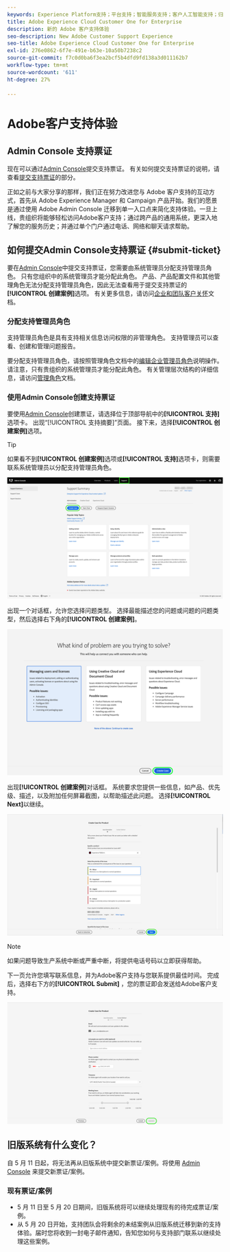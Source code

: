 ```yaml
---
keywords: Experience Platform支持；平台支持；智能服务支持；客户人工智能支持；归因人工智能支持；rtcdp支持；提交支持票证；客户支持
title: Adobe Experience Cloud Customer One for Enterprise
description: 新的 Adobe 客户支持体验
seo-description: New Adobe Customer Support Experience
seo-title: Adobe Experience Cloud Customer One for Enterprise
exl-id: 276e0862-6f7e-491e-b63e-10a50b7238c2
source-git-commit: f7c0d0ba6f3ea2bcf5b4dfd9fd138a3d011162b7
workflow-type: tm+mt
source-wordcount: '611'
ht-degree: 27%

---
```


# Adobe客户支持体验

## Admin Console 支持票证

现在可以通过[Admin Console](https://adminconsole.adobe.com/)提交支持票证。 有关如何提交支持票证的说明，请查看[提交支持票证](#submit-ticket)的部分。

正如之前与大家分享的那样，我们正在努力改进您与 Adobe 客户支持的互动方式，首先从 Adobe Experience Manager 和 Campaign 产品开始。我们的愿景是通过使用 Adobe Admin Console 迁移到单一入口点来简化支持体验。一旦上线，贵组织将能够轻松访问Adobe客户支持；通过跨产品的通用系统，更深入地了解您的服务历史；并通过单个门户通过电话、网络和聊天请求帮助。

## 如何提交Admin Console支持票证 {#submit-ticket}

要在[Admin Console](https://adminconsole.adobe.com/)中提交支持票证，您需要由系统管理员分配支持管理员角色。 只有您组织中的系统管理员才能分配此角色。 产品、产品配置文件和其他管理角色无法分配支持管理员角色，因此无法查看用于提交支持票证的&#x200B;**[!UICONTROL 创建案例]**&#x200B;选项。 有关更多信息，请访问[企业和团队客户关怀](https://helpx.adobe.com/cn/enterprise/using/support-and-expert-services.html)文档。

### 分配支持管理员角色

支持管理员角色是具有支持相关信息访问权限的非管理角色。 支持管理员可以查看、创建和管理问题报告。

要分配支持管理员角色，请按照管理角色文档中的[编辑企业管理员角色](https://helpx.adobe.com/enterprise/using/admin-roles.html#add-admin-teams)说明操作。 请注意，只有贵组织的系统管理员才能分配此角色。 有关管理层次结构的详细信息，请访问[管理角色](https://helpx.adobe.com/enterprise/admin-guide.html/enterprise/using/admin-roles.ug.html)文档。

### 使用Admin Console创建支持票证

要使用[Admin Console](https://adminconsole.adobe.com/)创建票证，请选择位于顶部导航中的&#x200B;**[!UICONTROL 支持]**&#x200B;选项卡。 出现“[!UICONTROL 支持摘要]”页面。 接下来，选择&#x200B;**[!UICONTROL 创建案例]**&#x200B;选项。

>[!TIP]
>
> 如果看不到&#x200B;**[!UICONTROL 创建案例]**&#x200B;选项或&#x200B;**[!UICONTROL 支持]**&#x200B;选项卡，则需要联系系统管理员以分配支持管理员角色。

![Admin Console支持选项卡](./assets/Support.png)

出现一个对话框，允许您选择问题类型。 选择最能描述您的问题或问题的问题类型，然后选择右下角的&#x200B;**[!UICONTROL 创建案例]**。

![选择问题](./assets/select-case-type.png)

出现&#x200B;**[!UICONTROL 创建案例]**&#x200B;对话框。 系统要求您提供一些信息，如产品、优先级、描述，以及附加任何屏幕截图，以帮助描述此问题。 选择&#x200B;**[!UICONTROL Next]**&#x200B;以继续。

![创建案例](./assets/create_case.png)

>[!NOTE]
>
> 如果问题导致生产系统中断或严重中断，将提供电话号码以立即获得帮助。

下一页允许您填写联系信息，并为Adobe客户支持与您联系提供最佳时间。 完成后，选择右下方的&#x200B;**[!UICONTROL Submit]** ，您的票证即会发送给Adobe客户支持。

![提交票证](./assets/submit_case.png)

## 旧版系统有什么变化？

自 5 月 11 日起，将无法再从旧版系统中提交新票证/案例。将使用 [Admin Console](https://adminconsole.adobe.com/) 来提交新票证/案例。

### 现有票证/案例

* 5 月 11 日至 5 月 20 日期间，旧版系统将可以继续处理现有的待完成票证/案例。
* 从 5 月 20 日开始，支持团队会将剩余的未结案例从旧版系统迁移到新的支持体验。届时您将收到一封电子邮件通知，告知您如何与支持部门联系以继续处理这些案例。

